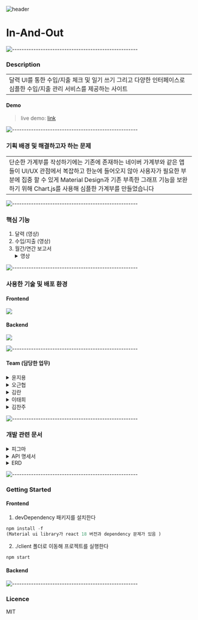 ![header](https://user-images.githubusercontent.com/27846824/201936135-ee9ad674-ca48-4edd-bd1c-5a4dc37f5f80.png)


# In-And-Out

![-----------------------------------------------------](https://raw.githubusercontent.com/andreasbm/readme/master/assets/lines/rainbow.png)

### Description

<table>
  <tr>
    <td>
달력 UI를 통한 수입/지출 체크 및 일기 쓰기 그리고 다양한 인터페이스로 심플한 수입/지출 관리 서비스를 제공하는 사이트
    </td>
  </tr>
</table>

#### Demo

> live demo: [link](http://ec2-3-34-206-181.ap-northeast-2.compute.amazonaws.com:3000/)

![-----------------------------------------------------](https://raw.githubusercontent.com/andreasbm/readme/master/assets/lines/rainbow.png)

### 기획 배경 및 해결하고자 하는 문제

<table>
  <tr>
    <td>
단순한 가계부를 작성하기에는 기존에 존재하는 네이버 가계부와 같은 앱들이 UI/UX 관점에서 복잡하고 한눈에 들어오지 않아 사용자가 필요한 부분에 집중 할 수 있게 Material Design과 기존 부족한 그래프 기능을 보완하기 위해 Chart.js를 사용해 심플한 가계부를 만들었습니다 
    </td>
  </tr>
</table>

![-----------------------------------------------------](https://raw.githubusercontent.com/andreasbm/readme/master/assets/lines/rainbow.png)

### 핵심 기능

1. 달력
   (영상)
2. 수입/지출
   (영상)
3. 월간/연간 보고서
   <details>
   <summary>영상</summary>
   <img src="https://user-images.githubusercontent.com/70008599/202196778-b4a1a90a-c3b7-4e67-93fd-8294d254babb.gif"/>
   </details>

![-----------------------------------------------------](https://raw.githubusercontent.com/andreasbm/readme/master/assets/lines/rainbow.png)

### 사용한 기술 및 배포 환경

#### Frontend

  <img src="https://img.shields.io/badge/React-61DAFB?style=flat&logo=React&logoColor=white" />

#### Backend

  <img src="https://img.shields.io/badge/Spring Boot-6DB33F?style=flat&logo=Spring Boot&logoColor=white" />

![-----------------------------------------------------](https://raw.githubusercontent.com/andreasbm/readme/master/assets/lines/rainbow.png)

#### Team (담당한 업무)
<details>
<summary> 윤지용 </summary>

1. 달력
2. 수입
3. 보고서(수입)
4. 엑셀
</details>
<details>
<summary> 오근협 </summary>

1. 일기
2. 지출
3. 보고서(지출)
</details>
<details>
<summary> 김란 </summary>

1. 로그인, OAuth 로그인
2. 회원가입 및 회원관련
</details>
<details>
<summary> 이태희 </summary>

1. 
</details>
<details>
<summary> 김찬주 </summary>

1. 
</details>

![-----------------------------------------------------](https://raw.githubusercontent.com/andreasbm/readme/master/assets/lines/rainbow.png)

### 개발 관련 문서

<details>
<summary> 피그마 </summary>
<img src="https://user-images.githubusercontent.com/27846824/201936269-b0577211-007a-4fad-9cb4-c43cbf354459.PNG"/>

</details>

<details>
<summary> API 명세서 </summary>
  <embed type="application/pdf" data="https://github.com/RE-ZERO-In-And-Out/In-And-Out/files/10013268/api.pdf" width="500" height="500"/>
  
</details>

<details>
<summary> ERD </summary>
<img src="https://user-images.githubusercontent.com/27846824/201935663-d41af558-046d-4aac-8fef-4dc597815df5.png"/>
</details>

![-----------------------------------------------------](https://raw.githubusercontent.com/andreasbm/readme/master/assets/lines/rainbow.png)

### Getting Started

#### Frontend

1. devDependency 패키지를 설치한다

```javascript
npm install -f
(Material ui library가 react 18 버전과 dependency 문제가 있음 )
```

2. ./client 폴더로 이동해 프로젝트를 실행한다

```javascript
npm start
```

#### Backend

![-----------------------------------------------------](https://raw.githubusercontent.com/andreasbm/readme/master/assets/lines/rainbow.png)

### Licence

MIT
